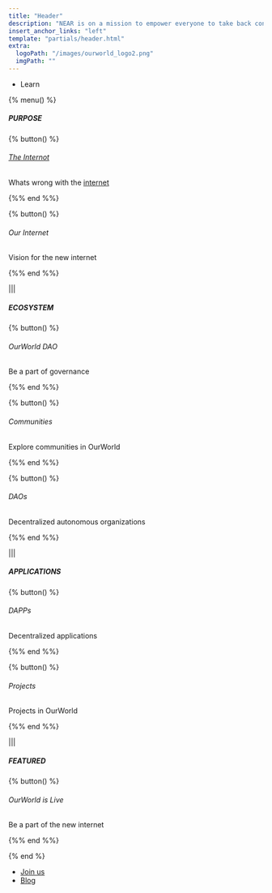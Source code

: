 ```yaml
---
title: "Header"
description: "NEAR is on a mission to empower everyone to take back control of their money, their data, and their identity. Join us."
insert_anchor_links: "left"
template: "partials/header.html"
extra:
  logoPath: "/images/ourworld_logo2.png"
  imgPath: ""
---
```


- Learn

{% menu() %}

##### PURPOSE

{% button() %}

###### [The Internot](/apage)

Whats wrong with the [internet](/apage)

{%% end %%}

{% button() %}

###### Our Internet

Vision for the new internet

{%% end %%}

|||

##### ECOSYSTEM

{% button() %}

###### OurWorld DAO

Be a part of governance

{%% end %%}

{% button() %}

###### Communities

Explore communities in OurWorld

{%% end %%}

{% button() %}

###### DAOs

Decentralized autonomous organizations

{%% end %%}

|||

##### APPLICATIONS

{% button() %}

###### DAPPs

Decentralized applications

{%% end %%}

{% button() %}

###### Projects

Projects in OurWorld

{%% end %%}

|||

##### FEATURED

{% button() %}

###### OurWorld is Live

Be a part of the new internet

{%% end %%}

{% end %}

- [Join us]("/join-us")
- [Blog]("/blog")
